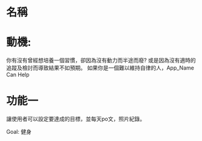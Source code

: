 # 名稱

# 動機:
你有沒有曾經想培養一個習慣，卻因為沒有動力而半途而廢? 或是因為沒有適時的追蹤及檢討而導致結果不如預期。 如果你是一個難以維持自律的人，App_Name Can Help
# 功能一
讓使用者可以設定要達成的目標，並每天po文，照片紀錄。

Goal: 健身
